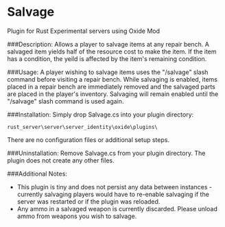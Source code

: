 # Salvage
Plugin for Rust Experimental servers using Oxide Mod

###Description:
Allows a player to salvage items at any repair bench. A salvaged item yields half of the resource cost to make the item. If the item has
a condition, the yeild is affected by the item's remaining condition.

###Usage:
A player wishing to salvage items uses the "/salvage" slash command before visiting a repair bench. While salvaging is enabled, items
placed in a repair bench are immediately removed and the salvaged parts are placed in the player's inventory. Salvaging will remain
enabled until the "/salvage" slash command is used again.

###Installation:
Simply drop Salvage.cs into your plugin directory:

    rust_server\server\server_identity\oxide\plugins\

There are no configuration files or additional setup steps.

###Uninstallation:
Remove Salvage.cs from your plugin directory. The plugin does not create any other files.

###Additional Notes:
* This plugin is tiny and does not persist any data between instances - currently salvaging players would have to re-enable salvaging if
the server was restarted or if the plugin was reloaded.
* Any ammo in a salvaged weapon is currently discarded. Please unload ammo from weapons you wish to salvage.
